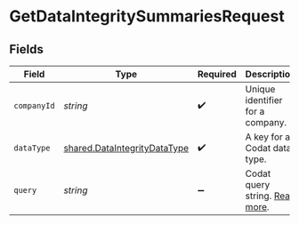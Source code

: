# GetDataIntegritySummariesRequest


## Fields

| Field                                                                               | Type                                                                                | Required                                                                            | Description                                                                         | Example                                                                             |
| ----------------------------------------------------------------------------------- | ----------------------------------------------------------------------------------- | ----------------------------------------------------------------------------------- | ----------------------------------------------------------------------------------- | ----------------------------------------------------------------------------------- |
| `companyId`                                                                         | *string*                                                                            | :heavy_check_mark:                                                                  | Unique identifier for a company.                                                    | 8a210b68-6988-11ed-a1eb-0242ac120002                                                |
| `dataType`                                                                          | [shared.DataIntegrityDataType](../../../sdk/models/shared/dataintegritydatatype.md) | :heavy_check_mark:                                                                  | A key for a Codat data type.                                                        | banking-accounts                                                                    |
| `query`                                                                             | *string*                                                                            | :heavy_minus_sign:                                                                  | Codat query string. [Read more](https://docs.codat.io/using-the-api/querying).      |                                                                                     |